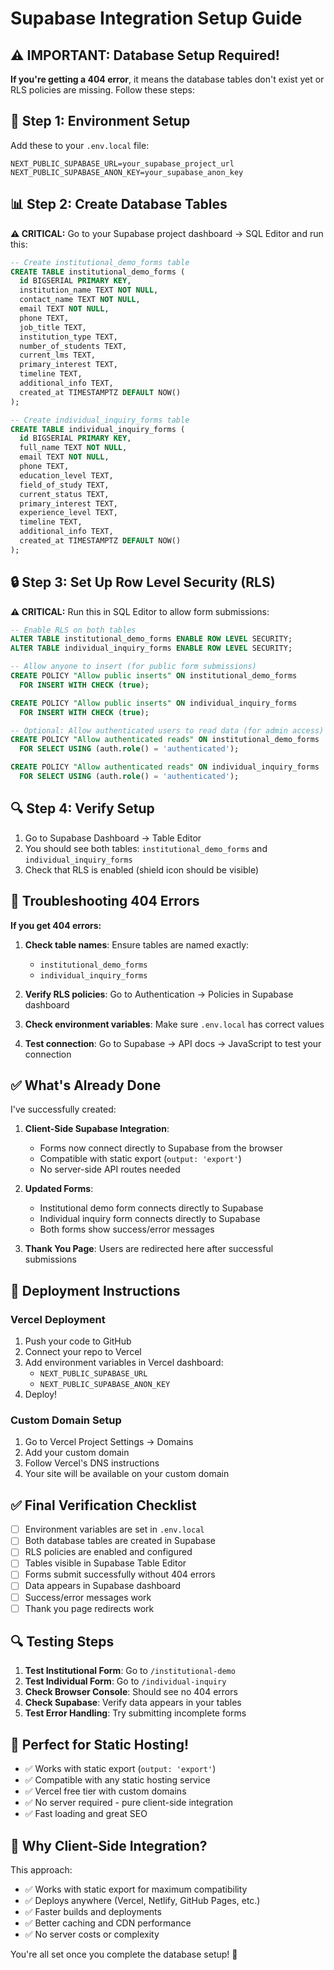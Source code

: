 # Supabase Integration Setup Guide

## ⚠️ IMPORTANT: Database Setup Required!

**If you're getting a 404 error**, it means the database tables don't exist yet or RLS policies are missing. Follow these steps:

## 🔧 Step 1: Environment Setup

Add these to your `.env.local` file:

```env
NEXT_PUBLIC_SUPABASE_URL=your_supabase_project_url
NEXT_PUBLIC_SUPABASE_ANON_KEY=your_supabase_anon_key
```

## 📊 Step 2: Create Database Tables

**⚠️ CRITICAL:** Go to your Supabase project dashboard → SQL Editor and run this:

```sql
-- Create institutional_demo_forms table
CREATE TABLE institutional_demo_forms (
  id BIGSERIAL PRIMARY KEY,
  institution_name TEXT NOT NULL,
  contact_name TEXT NOT NULL,
  email TEXT NOT NULL,
  phone TEXT,
  job_title TEXT,
  institution_type TEXT,
  number_of_students TEXT,
  current_lms TEXT,
  primary_interest TEXT,
  timeline TEXT,
  additional_info TEXT,
  created_at TIMESTAMPTZ DEFAULT NOW()
);

-- Create individual_inquiry_forms table
CREATE TABLE individual_inquiry_forms (
  id BIGSERIAL PRIMARY KEY,
  full_name TEXT NOT NULL,
  email TEXT NOT NULL,
  phone TEXT,
  education_level TEXT,
  field_of_study TEXT,
  current_status TEXT,
  primary_interest TEXT,
  experience_level TEXT,
  timeline TEXT,
  additional_info TEXT,
  created_at TIMESTAMPTZ DEFAULT NOW()
);
```

## 🔒 Step 3: Set Up Row Level Security (RLS)

**⚠️ CRITICAL:** Run this in SQL Editor to allow form submissions:

```sql
-- Enable RLS on both tables
ALTER TABLE institutional_demo_forms ENABLE ROW LEVEL SECURITY;
ALTER TABLE individual_inquiry_forms ENABLE ROW LEVEL SECURITY;

-- Allow anyone to insert (for public form submissions)
CREATE POLICY "Allow public inserts" ON institutional_demo_forms
  FOR INSERT WITH CHECK (true);

CREATE POLICY "Allow public inserts" ON individual_inquiry_forms
  FOR INSERT WITH CHECK (true);

-- Optional: Allow authenticated users to read data (for admin access)
CREATE POLICY "Allow authenticated reads" ON institutional_demo_forms
  FOR SELECT USING (auth.role() = 'authenticated');

CREATE POLICY "Allow authenticated reads" ON individual_inquiry_forms
  FOR SELECT USING (auth.role() = 'authenticated');
```

## 🔍 Step 4: Verify Setup

1. Go to Supabase Dashboard → Table Editor
2. You should see both tables: `institutional_demo_forms` and `individual_inquiry_forms`
3. Check that RLS is enabled (shield icon should be visible)

## 🚨 Troubleshooting 404 Errors

**If you get 404 errors:**

1. **Check table names**: Ensure tables are named exactly:
   - `institutional_demo_forms`
   - `individual_inquiry_forms`

2. **Verify RLS policies**: Go to Authentication → Policies in Supabase dashboard

3. **Check environment variables**: Make sure `.env.local` has correct values

4. **Test connection**: Go to Supabase → API docs → JavaScript to test your connection

## ✅ What's Already Done

I've successfully created:
1. **Client-Side Supabase Integration**: 
   - Forms now connect directly to Supabase from the browser
   - Compatible with static export (`output: 'export'`)
   - No server-side API routes needed

2. **Updated Forms**:
   - Institutional demo form connects directly to Supabase
   - Individual inquiry form connects directly to Supabase
   - Both forms show success/error messages

3. **Thank You Page**: Users are redirected here after successful submissions

## 🚀 Deployment Instructions

### Vercel Deployment
1. Push your code to GitHub
2. Connect your repo to Vercel
3. Add environment variables in Vercel dashboard:
   - `NEXT_PUBLIC_SUPABASE_URL`
   - `NEXT_PUBLIC_SUPABASE_ANON_KEY`
4. Deploy!

### Custom Domain Setup
1. Go to Vercel Project Settings → Domains
2. Add your custom domain
3. Follow Vercel's DNS instructions
4. Your site will be available on your custom domain

## ✅ Final Verification Checklist

- [ ] Environment variables are set in `.env.local`
- [ ] Both database tables are created in Supabase
- [ ] RLS policies are enabled and configured
- [ ] Tables visible in Supabase Table Editor
- [ ] Forms submit successfully without 404 errors
- [ ] Data appears in Supabase dashboard
- [ ] Success/error messages work
- [ ] Thank you page redirects work

## 🔍 Testing Steps

1. **Test Institutional Form**: Go to `/institutional-demo`
2. **Test Individual Form**: Go to `/individual-inquiry`
3. **Check Browser Console**: Should see no 404 errors
4. **Check Supabase**: Verify data appears in your tables
5. **Test Error Handling**: Try submitting incomplete forms

## 📱 Perfect for Static Hosting!

- ✅ Works with static export (`output: 'export'`)
- ✅ Compatible with any static hosting service
- ✅ Vercel free tier with custom domains
- ✅ No server required - pure client-side integration
- ✅ Fast loading and great SEO

## 🔧 Why Client-Side Integration?

This approach:
- ✅ Works with static export for maximum compatibility
- ✅ Deploys anywhere (Vercel, Netlify, GitHub Pages, etc.)
- ✅ Faster builds and deployments
- ✅ Better caching and CDN performance
- ✅ No server costs or complexity

You're all set once you complete the database setup! 🎉 